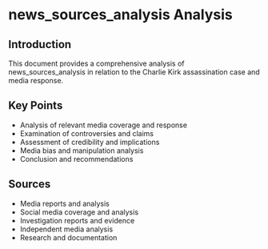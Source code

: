 # news_sources_analysis Analysis

## Introduction

This document provides a comprehensive analysis of news_sources_analysis in relation to the Charlie Kirk assassination case and media response.

## Key Points

- Analysis of relevant media coverage and response
- Examination of controversies and claims
- Assessment of credibility and implications
- Media bias and manipulation analysis
- Conclusion and recommendations

## Sources
- Media reports and analysis
- Social media coverage and analysis
- Investigation reports and evidence
- Independent media analysis
- Research and documentation
